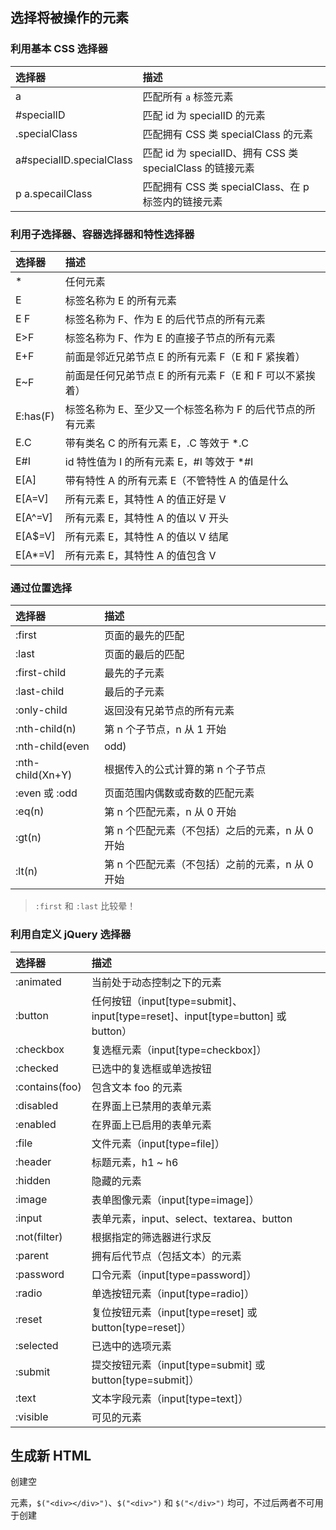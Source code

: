 ## 选择将被操作的元素

### 利用基本 CSS 选择器

| 选择器 | 描述 |
| :--- | :--- |
| a | 匹配所有 `a` 标签元素 |
| #specialID | 匹配 id 为 specialID 的元素 |
| .specialClass | 匹配拥有 CSS 类 specialClass 的元素 |
| a#specialID.specialClass | 匹配 id 为 specialID、拥有 CSS 类 specialClass 的链接元素 |
| p a.specailClass | 匹配拥有 CSS 类 specialClass、在 p 标签内的链接元素 |

### 利用子选择器、容器选择器和特性选择器

| 选择器 | 描述 |
| :--- | :--- |
| * | 任何元素 |
| E | 标签名称为 E 的所有元素 |
| E F | 标签名称为 F、作为 E 的后代节点的所有元素 |
| E>F | 标签名称为 F、作为 E 的直接子节点的所有元素 |
| E+F | 前面是邻近兄弟节点 E 的所有元素 F（E 和 F 紧挨着） |
| E~F | 前面是任何兄弟节点 E 的所有元素 F（E 和 F 可以不紧挨着） |
| E:has(F) | 标签名称为 E、至少又一个标签名称为 F 的后代节点的所有元素 |
| E.C | 带有类名 C 的所有元素 E，.C 等效于 *.C |
| E#I | id 特性值为 I 的所有元素 E，#I 等效于 *#I |
| E[A] | 带有特性 A 的所有元素 E（不管特性 A 的值是什么 |
| E[A=V] | 所有元素 E，其特性 A 的值正好是 V |
| E[A^=V] | 所有元素 E，其特性 A 的值以 V 开头 |
| E[A$=V] | 所有元素 E，其特性 A 的值以 V 结尾 |
| E[A*=V] | 所有元素 E，其特性 A 的值包含 V |

### 通过位置选择

| 选择器 | 描述 |
| :--- | :--- |
| :first | 页面的最先的匹配 |
| :last | 页面的最后的匹配 |
| :first-child | 最先的子元素 |
| :last-child | 最后的子元素 |
| :only-child | 返回没有兄弟节点的所有元素 |
| :nth-child(n) | 第 n 个子节点，n 从 1 开始 |
| :nth-child(even|odd) | 偶数或奇数的子节点 |
| :nth-child(Xn+Y) | 根据传入的公式计算的第 n 个子节点 |
| :even 或 :odd | 页面范围内偶数或奇数的匹配元素 |
| :eq(n) | 第 n 个匹配元素，n 从 0 开始 |
| :gt(n) | 第 n 个匹配元素（不包括）之后的元素，n 从 0 开始 |
| :lt(n) | 第 n 个匹配元素（不包括）之前的元素，n 从 0 开始 |

> `:first` 和 `:last` 比较晕！

### 利用自定义 jQuery 选择器

| 选择器 | 描述 |
| :--- | :--- |
| :animated | 当前处于动态控制之下的元素 |
| :button | 任何按钮（input[type=submit]、input[type=reset]、input[type=button] 或 button） |
| :checkbox | 复选框元素（input[type=checkbox]） |
| :checked | 已选中的复选框或单选按钮 |
| :contains(foo) | 包含文本 foo 的元素 |
| :disabled | 在界面上已禁用的表单元素 |
| :enabled | 在界面上已启用的表单元素 |
| :file | 文件元素（input[type=file]） |
| :header | 标题元素，h1 ~ h6 |
| :hidden | 隐藏的元素 |
| :image | 表单图像元素（input[type=image]） |
| :input | 表单元素，input、select、textarea、button |
| :not(filter) | 根据指定的筛选器进行求反 |
| :parent | 拥有后代节点（包括文本）的元素 |
| :password | 口令元素（input[type=password]） |
| :radio | 单选按钮元素（input[type=radio]） |
| :reset | 复位按钮元素（input[type=reset] 或 button[type=reset]） |
| :selected | 已选中的选项元素 |
| :submit | 提交按钮元素（input[type=submit] 或 button[type=submit]） |
| :text | 文本字段元素（input[type=text]） |
| :visible | 可见的元素 |

## 生成新 HTML

创建空 <div> 元素，`$("<div></div>")`、`$("<div>")` 和 `$("</div>")` 均可，不过后两者不可用于创建 <script> 元素

`$("<div></div>").appendTo("#id");`

## 管理包装元素集合

### 确定包装集的大小

#### size()

返回包装集里面元素的个数，无参数

`$("a").size()`

### 从包装集获取元素

jQuery 允许把包装集当成 JavaScript 数组进行处理

例如获取页面上带有 alt 特性的所有 <img> 元素的集合中的第一个：`$('img[alt]')[0]`

#### get(index)

获取包装集里的一个或所有匹配元素，如果不指定参数，包装集里的所有元素就以 JavaScript 数组形式返回；如果指定了下标参数，就返回下标所对应的元素

index 参数（数值）用于指定将被返回的单个元素

#### index(element)

在包装集里查找传入的元素，并返回该元素在包装集里的顺序下标；如果该元素不存在，则返回 -1

### 筛选元素包装集

#### add(expression)

把表达式参数所指定的元素添加到包装集，表达式可以是选择器、HTML 片段、DOM 元素或 DOM 元素数组，返回包装集

* 想要匹配带有 alt 或 title 特性的所有 <img> 元素，语句为：`$('img[alt]').add('img[title]')`，不过也可以这么写：`$('img[alt], img[title]')`

* 想要给带 alt 特性的所有 <img> 元素添加一个 CSS 类 class1，然后给带 alt 或 title 特性的所有 <img> 元素添加一个 CSS 类 class2，语句为：`$('img[alt]').addClass('class1').add('img[title]').addClass('class2')`

> add() 方法把多个选择器链在一起形成“或”关系

#### not(expression)

根据表达式参数的值，从包装集里删除元素

* 想要选择页面里带有 title 特性的 <img> 元素，除 title 特性值包含文本 puppy 的元素，语句为：`$('img[title]').not('[title*=puppy]')`
* 传递给 not() 方法的选择器仅限于删除任何元素引用的筛选表达式，not() 方法不支持元素选择器，元素选择器包含具体元素类型的名称，如 `img[title*=puppy]`，筛选选择器的特征以 `[` 或 `:` 开头

> not() 方法把多个选择器链在一起形成“与非”关系

#### filter(expression)

利用传入的选择器表达式或筛选函数，从包装集里筛选元素

如果参数是字符串，则指定 jQuery 选择器，从包装集里删除所有与选择器不匹配的元素；如果参数是一个函数，函数返回值为 false 的任何元素都会从包装集中删除

* 创建包含数字值的所有 <td> 元素的包装集：`$('td').filter(function() {return this.innerHTML.match(/^\d+$/)})`

#### slice(begin, end)

创建并返回新包装集，新包装集包含原包装集的连续的一部分，begin 和 end 均为数字，end 可选

* `$('*').slice(2,3)` 选择页面上所有元素，然后生成包含原包装集的第 3 个元素的包装集，注意，与 `$('*').get(2)` 不同，后者返回包装集里的第 3 个元素，而不是包含元素的包装集